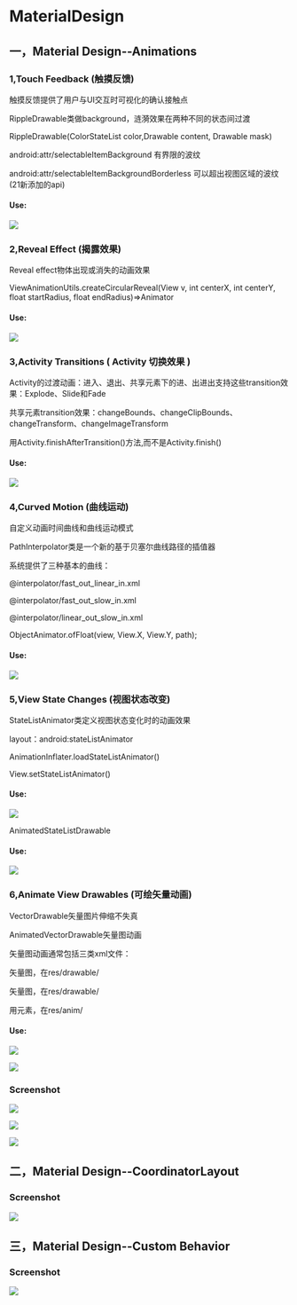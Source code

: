 # MaterialDesign

## 一，Material Design--Animations
### 1,Touch Feedback (触摸反馈)
触摸反馈提供了用户与UI交互时可视化的确认接触点

RippleDrawable类做background，涟漪效果在两种不同的状态间过渡

RippleDrawable(ColorStateList color,Drawable content, Drawable mask)

android:attr/selectableItemBackground 有界限的波纹

android:attr/selectableItemBackgroundBorderless 可以超出视图区域的波纹 (21新添加的api)

#### Use:
![](images/code_ripple.png)

### 2,Reveal Effect (揭露效果)
Reveal effect物体出现或消失的动画效果

ViewAnimationUtils.createCircularReveal(View v, int centerX, int centerY, float startRadius, float endRadius)=>Animator

#### Use:
![](images/code_reveal.png)

### 3,Activity Transitions ( Activity 切换效果 )
Activity的过渡动画：进入、退出、共享元素下的进、出进出支持这些transition效果：Explode、Slide和Fade

共享元素transition效果：changeBounds、changeClipBounds、changeTransform、changeImageTransform

用Activity.finishAfterTransition()方法,而不是Activity.finish()

#### Use:
![](images/code_transitions.png)

### 4,Curved Motion (曲线运动)
自定义动画时间曲线和曲线运动模式

PathInterpolator类是一个新的基于贝塞尔曲线路径的插值器

系统提供了三种基本的曲线：

@interpolator/fast_out_linear_in.xml

@interpolator/fast_out_slow_in.xml

@interpolator/linear_out_slow_in.xml

ObjectAnimator.ofFloat(view, View.X, View.Y, path);

#### Use:
![](images/code_curved.png)

### 5,View State Changes (视图状态改变)
StateListAnimator类定义视图状态变化时的动画效果

layout：android:stateListAnimator

AnimationInflater.loadStateListAnimator()

View.setStateListAnimator()

#### Use:
![](images/code_state.png)


AnimatedStateListDrawable

#### Use:
![](images/code_state2.png)



### 6,Animate View Drawables (可绘矢量动画)
VectorDrawable矢量图片伸缩不失真

AnimatedVectorDrawable矢量图动画

矢量图动画通常包括三类xml文件：

<vector>矢量图，在res/drawable/

<animated-vector>矢量图，在res/drawable/

用<objectAnimator>元素，在res/anim/
  
#### Use:
![](images/code_vector.png)

![](images/code_vector2.png)

### Screenshot

![](images/Animation01.gif)

![](images/Animation2.gif)

![](images/Animation3.gif)


## 二，Material Design--CoordinatorLayout

### Screenshot

![](images/layout01.gif)


## 三，Material Design--Custom Behavior

### Screenshot

![](images/layout02.gif)